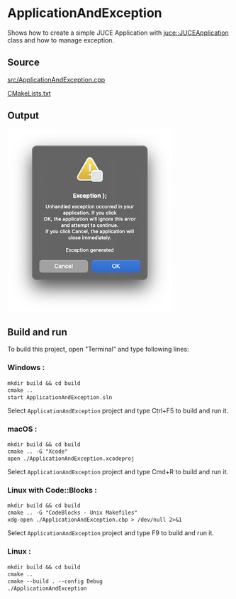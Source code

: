 # ApplicationAndException

Shows how to create a simple JUCE Application with [juce::JUCEApplication](https://docs.juce.com/master/classJUCEApplication.html) class and how to manage exception.

## Source

[src/ApplicationAndException.cpp](src/ApplicationAndException.cpp)

[CMakeLists.txt](CMakeLists.txt)

## Output

![output](../../../docs/Pictures/ApplicationAndException.png)

## Build and run

To build this project, open "Terminal" and type following lines:

### Windows :

``` shell
mkdir build && cd build
cmake .. 
start ApplicationAndException.sln
```

Select `ApplicationAndException` project and type Ctrl+F5 to build and run it.

### macOS :

``` shell
mkdir build && cd build
cmake .. -G "Xcode"
open ./ApplicationAndException.xcodeproj
```

Select `ApplicationAndException` project and type Cmd+R to build and run it.

### Linux with Code::Blocks :

``` shell
mkdir build && cd build
cmake .. -G "CodeBlocks - Unix Makefiles"
xdg-open ./ApplicationAndException.cbp > /dev/null 2>&1
```

Select `ApplicationAndException` project and type F9 to build and run it.

### Linux :

``` shell
mkdir build && cd build
cmake .. 
cmake --build . --config Debug
./ApplicationAndException
```

